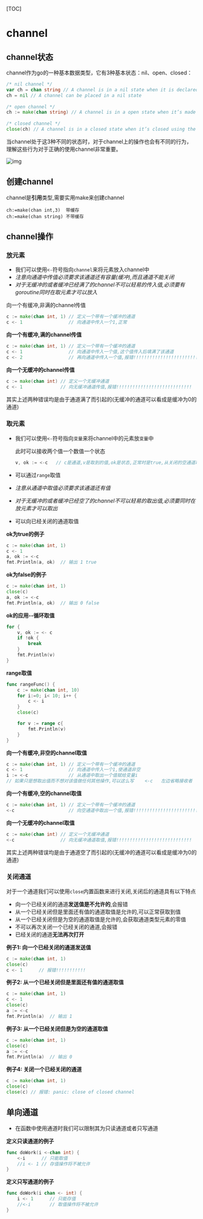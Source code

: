 [TOC]



# channel

## channel状态

channel作为go的一种基本数据类型，它有3种基本状态：nil、open、closed：

```Go
/* nil channel */
var ch = chan string // A channel is in a nil state when it is declared to its zero value
ch = nil // A channel can be placed in a nil state
 
/* open channel */
ch := make(chan string) // A channel is in a open state when it’s made using the built-in function make.
 
/* closed channel */
close(ch) // A channel is in a closed state when it’s closed using the built-in function close.
```

当channel处于这3种不同的状态时，对于channel上的操作也会有不同的行为，理解这些行为对于正确的使用channel非常重要。 

![img](https://img-blog.csdnimg.cn/2020031220024044.jpg?x-oss-process=image/watermark,type_ZmFuZ3poZW5naGVpdGk,shadow_10,text_aHR0cHM6Ly9ibG9nLmNzZG4ubmV0L3UwMTIyOTk1OTQ=,size_16,color_FFFFFF,t_70)

## 创建channel

channel是**引用**类型,需要实用make来创建channel

```
ch:=make(chan int,3)  带缓存
ch:=make(chan string) 不带缓存
```

## channel操作

### 放元素

- 我们可以使用`<-`符号指向`channel`来将元素放入channel中
- *注意向通道中传值必须要求该通道还有容量(缓冲),而且通道不能关闭*
- *对于无缓冲的或者缓冲已经满了的channel不可以轻易的传入值,必须要有goroutine同时在取元素才可以放入*

向一个有缓冲,非满的channel传值

```go
c := make(chan int, 1) // 定义一个带有一个缓冲的通道
c <- 1				   // 向通道中传入一个1,正常
```

**向一个有缓冲,满的channel传值**

```go
c := make(chan int, 1) // 定义一个带有一个缓冲的通道
c <- 1				   // 向通道中传入一个值,这个值传入后填满了该通道
c <- 2                 // 再向通道中传入一个值,报错!!!!!!!!!!!!!!!!!!!!!!!!!!!
```

**向一个无缓冲的channel传值**

```go
c := make(chan int) // 定义一个无缓冲通道
c <- 1              // 向无缓冲通道传值,报错!!!!!!!!!!!!!!!!!!!!!!!!!!!!
```

其实上述两种错误均是由于通道满了而引起的(无缓冲的通道可以看成是缓冲为0的通道)

### 取元素

- 我们可以使用`<-`符号指向`变量`来将channel中的元素放`变量`中

  此时可以接收两个值一个数值一个状态

  ```go
  v, ok := <-c   // c是通道,v是取到的值,ok是状态,正常时是true,从关闭的空通道取值是false
  ```

- 可以通过`range`取值

- *注意从通道中取值必须要求该通道还有值*

- *对于无缓冲的或者缓冲已经空了的channel不可以轻易的取出值,必须要同时在放元素才可以取出*

- 可以向已经关闭的通道取值

**ok为true的例子**

```go
c := make(chan int, 1)
c <- 1
a, ok := <-c
fmt.Println(a, ok)  // 输出 1 true
```

**ok为false的例子**

```go
c := make(chan int, 1)
close(c)
a, ok := <-c
fmt.Println(a, ok)  // 输出 0 false
```

**ok的应用--循环取值**

```go
for {
    v, ok := <- c
    if !ok {
        break
    }
    fmt.Println(v)
}
```

**range取值**

```go
func rangeFunc() {
	c := make(chan int, 10)
	for i:=0; i< 10; i++ {
		c <- i
	}
	close(c)

	for v := range c{
		fmt.Println(v)
	}
}
```

**向一个有缓冲,非空的channel取值**

```go
c := make(chan int, 1) // 定义一个带有一个缓冲的通道
c <- 1				   // 向通道中传入一个1,使通道非空
i := <-c			   // 从通道中取出一个值赋给变量i
// 如果只是想取出值而不想对该值做任何其他操作,可以这么写    <-c   左边省略接收者
```

**向一个有缓冲,空的channel取值**

```go
c := make(chan int, 1) // 定义一个带有一个缓冲的通道
<-c                    // 向空通道中取出一个值,报错!!!!!!!!!!!!!!!!!!!!!!!!!!!
```

**向一个无缓冲的channel取值**

```go
c := make(chan int) // 定义一个无缓冲通道
<-c                 // 向无缓冲通道取值,报错!!!!!!!!!!!!!!!!!!!!!!!!!!!!
```

其实上述两种错误均是由于通道空了而引起的(无缓冲的通道可以看成是缓冲为0的通道)

### 关闭通道

对于一个通道我们可以使用`close`内置函数来进行关闭,关闭后的通道具有以下特点

- 向一个已经关闭的通道**发送值是不允许的**,会报错
- 从一个已经关闭但是里面还有值的通道取值是允许的,可以正常获取到值
- 从一个已经关闭但是为空的通道取值是允许的,会获取通道类型元素的零值
- 不可以再次关闭一个已经关闭的通道,会报错
- 已经关闭的通道**无法再次打开**

**例子1: 向一个已经关闭的通道发送值**

```go
c := make(chan int, 1)
close(c)
c <- 1		// 报错!!!!!!!!!!!
```

**例子2: 从一个已经关闭但是里面还有值的通道取值**

```go
c := make(chan int, 1)
c <- 1
close(c)
a := <-c
fmt.Println(a)	// 输出 1
```

**例子3: 从一个已经关闭但是为空的通道取值**

```go
c := make(chan int, 1)
close(c)
a := <-c
fmt.Println(a)  // 输出 0 
```

**例子4: 关闭一个已经关闭的通道**

```go
c := make(chan int, 1)
close(c)
close(c) // 报错: panic: close of closed channel
```

## 单向通道

- 在函数中使用通道时我们可以限制其为只读通道或者只写通道

**定义只读通道的例子**

```go
func doWork(i <-chan int) {
	<-i		 // 只能取值
	//i <- 1 // 存值操作将不被允许
}
```

**定义只写通道的例子**

```go
func doWork(i chan <- int) {
	i <- 1      // 只能存值
	//<-i		// 取值操作将不被允许
}
```